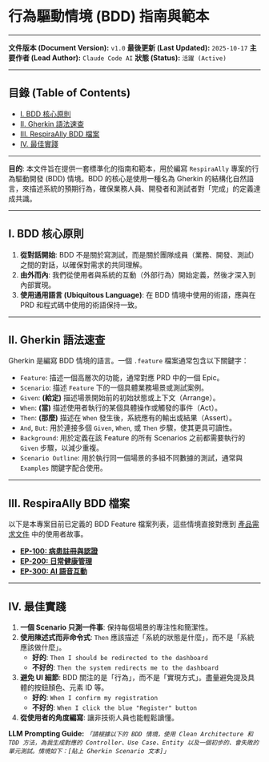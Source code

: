 # 行為驅動情境 (BDD) 指南與範本

---

**文件版本 (Document Version):** `v1.0`
**最後更新 (Last Updated):** `2025-10-17`
**主要作者 (Lead Author):** `Claude Code AI`
**狀態 (Status):** `活躍 (Active)`

---

## 目錄 (Table of Contents)

- [Ⅰ. BDD 核心原則](#-bdd-核心原則)
- [Ⅱ. Gherkin 語法速查](#-gherkin-語法速查)
- [Ⅲ. RespiraAlly BDD 檔案](#-respiraally-bdd-檔案)
- [Ⅳ. 最佳實踐](#-最佳實踐)

---

**目的**: 本文件旨在提供一套標準化的指南和範本，用於編寫 `RespiraAlly` 專案的行為驅動開發 (BDD) 情境。BDD 的核心是使用一種名為 Gherkin 的結構化自然語言，來描述系統的預期行為，確保業務人員、開發者和測試者對「完成」的定義達成共識。

---

## Ⅰ. BDD 核心原則

1.  **從對話開始**: BDD 不是關於寫測試，而是關於團隊成員（業務、開發、測試）之間的對話，以確保對需求的共同理解。
2.  **由外而內**: 我們從使用者與系統的互動（外部行為）開始定義，然後才深入到內部實現。
3.  **使用通用語言 (Ubiquitous Language)**: 在 BDD 情境中使用的術語，應與在 PRD 和程式碼中使用的術語保持一致。

---

## Ⅱ. Gherkin 語法速查

Gherkin 是編寫 BDD 情境的語言。一個 `.feature` 檔案通常包含以下關鍵字：

*   `Feature`: 描述一個高層次的功能，通常對應 PRD 中的一個 Epic。
*   `Scenario`: 描述 `Feature` 下的一個具體業務場景或測試案例。
*   `Given`: **(給定)** 描述場景開始前的初始狀態或上下文（Arrange）。
*   `When`: **(當)** 描述使用者執行的某個具體操作或觸發的事件（Act）。
*   `Then`: **(那麼)** 描述在 `When` 發生後，系統應有的輸出或結果（Assert）。
*   `And`, `But`: 用於連接多個 `Given`, `When`, 或 `Then` 步驟，使其更具可讀性。
*   `Background`: 用於定義在該 Feature 的所有 Scenarios 之前都需要執行的 `Given` 步驟，以減少重複。
*   `Scenario Outline`: 用於執行同一個場景的多組不同數據的測試，通常與 `Examples` 關鍵字配合使用。

---

## Ⅲ. RespiraAlly BDD 檔案

以下是本專案目前已定義的 BDD Feature 檔案列表，這些情境直接對應到 [產品需求文件](../02_product_requirements_document.md) 中的使用者故事。

*   **[EP-100: 病患註冊與認證](./epic_100_authentication.feature)**
*   **[EP-200: 日常健康管理](./epic_200_daily_management.feature)**
*   **[EP-300: AI 語音互動](./epic_300_ai_interaction.feature)**

---

## Ⅳ. 最佳實踐

1.  **一個 Scenario 只測一件事**: 保持每個場景的專注性和簡潔性。
2.  **使用陳述式而非命令式**: `Then` 應該描述「系統的狀態是什麼」，而不是「系統應該做什麼」。
    *   **好的**: `Then I should be redirected to the dashboard`
    *   **不好的**: `Then the system redirects me to the dashboard`
3.  **避免 UI 細節**: BDD 關注的是「行為」，而不是「實現方式」。盡量避免提及具體的按鈕顏色、元素 ID 等。
    *   **好的**: `When I confirm my registration`
    *   **不好的**: `When I click the blue "Register" button`
4.  **從使用者的角度編寫**: 讓非技術人員也能輕鬆讀懂。

**LLM Prompting Guide:**
*`「請根據以下的 BDD 情境，使用 Clean Architecture 和 TDD 方法，為我生成對應的 Controller、Use Case、Entity 以及一個初步的、會失敗的單元測試。情境如下：[貼上 Gherkin Scenario 文本]」`*
